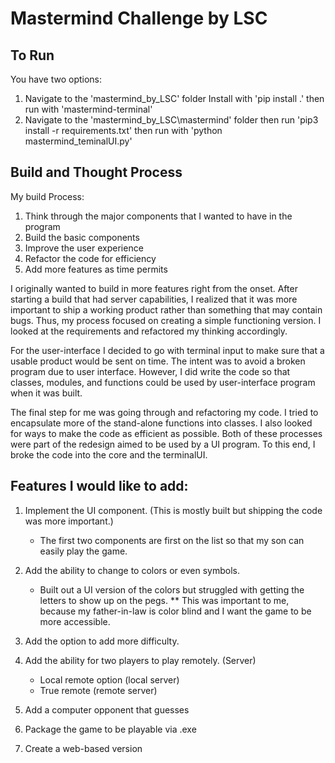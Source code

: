 # Mastermind Challenge by LSC
## To Run
You have two options:
1)  Navigate to the 'mastermind_by_LSC' folder
	Install with 'pip install .' 
	then run with 'mastermind-terminal'
2)  Navigate to the 'mastermind_by_LSC\mastermind' folder
	then run 'pip3 install -r requirements.txt'
	then run with 'python mastermind_teminalUI.py'

## Build and Thought Process

My build Process:

1. Think through the major components that I wanted to have in the program
2. Build the basic components
3. Improve the user experience
4. Refactor the code for efficiency
5. Add more features as time permits

I originally wanted to build in more features right from the onset. After starting a build that had server capabilities, I realized that it was more important to ship a working product rather than something that may contain bugs. Thus, my process focused on creating a simple functioning version. I looked at the requirements and refactored my thinking accordingly.

For the user-interface I decided to go with terminal input to make sure that a usable product would be sent on time. The intent was to avoid a broken program due to user interface. However, I did write the code so that classes, modules, and functions could be used by user-interface program when it was built.

The final step for me was going through and refactoring my code. I tried to encapsulate more of the stand-alone functions into classes. I also looked for ways to make the code as efficient as possible. Both of these processes were part of the redesign aimed to be used by a UI program. To this end, I broke the code into the core and the terminalUI.


## Features I would like to add:
1.  Implement the UI component. (This is mostly built but shipping the code was more important.)
	* The first two components are first on the list so that my son can easily play the game.
2. Add the ability to change to colors or even symbols. 
	* Built out a UI version of the colors but struggled with getting the letters to show up on the pegs. 
	** This was important to me, because my father-in-law is color blind and I want the game to be more accessible.

3. Add the option to add more difficulty. 

4. Add the ability for two players to play remotely. (Server)
	* Local remote option (local server)
	* True remote (remote server)
5. Add a computer opponent that guesses
6. Package the game to be playable via .exe 
7. Create a web-based version
